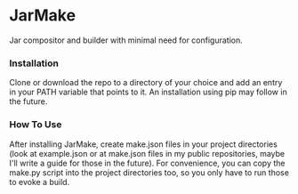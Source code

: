 # JarMake
Jar compositor and builder with minimal need for configuration.

### Installation
Clone or download the repo to a directory of your choice and add an entry in your PATH variable that points to it.
An installation using pip may follow in the future.

### How To Use
After installing JarMake, create make.json files in your project directories (look at example.json or at make.json files in my public repositories, maybe I'll write a guide for those in the future).
For convenience, you can copy the make.py script into the project directories too, so you only have to run those to evoke a build.

